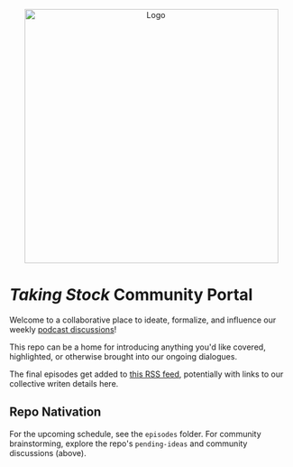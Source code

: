 
<p align="center">
  <img src="img/taking-stock-temp-logo-mv-full-res-to-DAO-docs.jpg" width="450pt" alt="Logo">
</p>

# _Taking Stock_ Community Portal

Welcome to a collaborative place to ideate, formalize, and influence our weekly [podcast discussions](https://linktr.ee/takingstockpodcast)!

This repo can be a home for introducing anything you'd like covered, highlighted, or otherwise brought into our ongoing dialogues.

The final episodes get added to [this RSS feed](https://github.com/Taking-Stock/RSSfeed), potentially with links to our collective writen details here.

## Repo Nativation

For the upcoming schedule, see the `episodes` folder. For community brainstorming, explore the repo's `pending-ideas` and community discussions (above).
